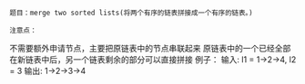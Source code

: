`题目：merge two sorted lists(将两个有序的链表拼接成一个有序的链表。)`


`注意点：`

不需要额外申请节点，主要把原链表中的节点串联起来
原链表中的一个已经全部在新链表中后，另一个链表剩余的部分可以直接拼接
例子：
输入: l1 = 1->2->4, l2 = 3 输出: 1->2->3->4
